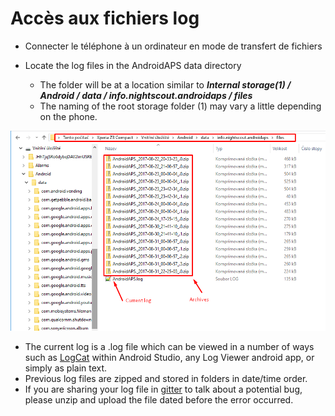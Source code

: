 # Accès aux fichiers log

* Connecter le téléphone à un ordinateur en mode de transfert de fichiers
* Locate the log files in the AndroidAPS data directory
    
    * The folder will be at a location similar to ***Internal storage(1) / Android / data / info.nightscout.androidaps / files***
    * The naming of the root storage folder (1) may vary a little depending on the phone.

![logs](../images/aapslog.png)

* The current log is a .log file which can be viewed in a number of ways such as [LogCat](https://developer.android.com/studio/debug/am-logcat.html) within Android Studio, any Log Viewer android app, or simply as plain text. 
* Previous log files are zipped and stored in folders in date/time order. 
* If you are sharing your log file in [gitter](https://gitter.im/MilosKozak/AndroidAPS) to talk about a potential bug, please unzip and upload the file dated before the error occurred.